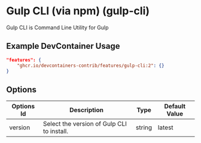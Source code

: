 
# Gulp CLI (via npm) (gulp-cli)

Gulp CLI is Command Line Utility for Gulp

## Example DevContainer Usage

```json
"features": {
    "ghcr.io/devcontainers-contrib/features/gulp-cli:2": {}
}
```

## Options

| Options Id | Description | Type | Default Value |
|-----|-----|-----|-----|
| version | Select the version of Gulp CLI to install. | string | latest |


